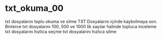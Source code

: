 # txt_okuma_00
txt dosyalarını toplu okuma ve silme
 TXT Dosyalarını içinde kaybolmaya son.
 Binlerce txt dosyalarını 100, 500 ve 1000 lik sayılar halinde topluca inceleme
 txt dosyalarını hızlıca seçme
 txt dosyalarını hızlıca silme
 
 

